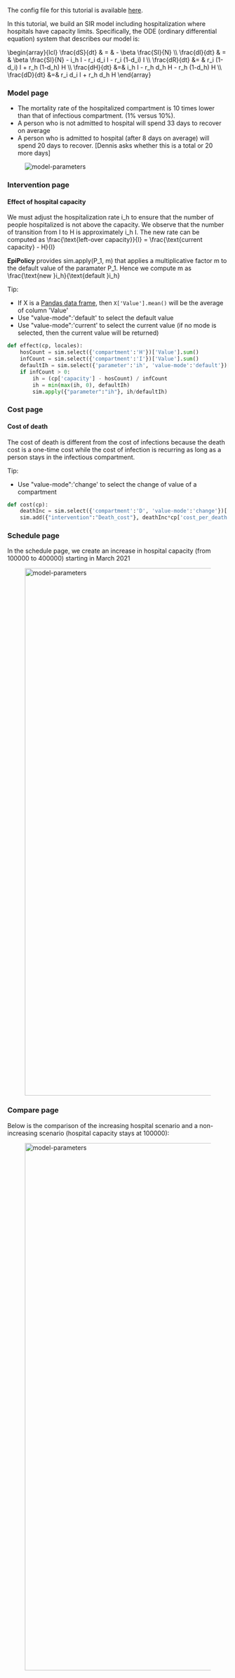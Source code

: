 The config file for this tutorial is available [here](https://epipolicy.github.io/assets/HSIRD.json).

In this tutorial, we build an SIR model including hospitalization where hospitals have capacity limits. Specifically, the ODE (ordinary differential equation) system that describes our model is:

<texb>
\begin{array}{lcl} \frac{dS}{dt} & = & - \beta \frac{SI}{N} \\
\frac{dI}{dt} & = & \beta \frac{SI}{N} - i_h I - r_i d_i I - r_i (1-d_i) I \\
\frac{dR}{dt} &= & r_i (1-d_i) I + r_h (1-d_h) H \\
\frac{dH}{dt} &=& i_h I - r_h d_h H - r_h (1-d_h) H \\
\frac{dD}{dt} &=& r_i d_i I +  r_h d_h H \end{array}
</texb>

### Model page

- The mortality rate of the hospitalized compartment is 10 times lower than that of infectious compartment. (1% versus 10%).
- A person who is not admitted to hospital will spend 33 days to recover on average
- A person who is admitted to hospital (after 8 days on average) will spend 20 days to recover. [Dennis asks whether this is a total or 20 more days]

<figure>
    <img src="https://epipolicy.github.io/assets/HSIRD.png" alt="model-parameters" />  
</figure>

### Intervention page

#### Effect of hospital capacity
We must adjust the hospitalization rate <tex>i_h</tex> to ensure that the number of people hospitalized is not above the capacity. We observe that the number of transition from <tex>I</tex> to <tex>H</tex> is approximately <tex>i_h I</tex>. The new rate can be computed as <tex>\frac{\text{left-over capacity}}{I} = \frac{\text{current capacity} - H}{I}</tex>

**EpiPolicy** provides <tex>sim.apply(P_1, m)</tex> that applies a multiplicative factor <tex>m</tex> to the default value of the paramater <tex>P_1</tex>. Hence we compute <tex>m</tex> as <tex>\frac{\text{new }i_h}{\text{default }i_h}</tex>

Tip:
- If <tex>X</tex> is a [Pandas data frame](https://pandas.pydata.org/pandas-docs/stable/reference/api/pandas.DataFrame.html), then ```X['Value'].mean()``` will be the average of column 'Value'
- Use "value-mode":'default' to select the default value
- Use "value-mode":'current' to select the current value (if no mode is selected, then the current value will be returned)


```python
def effect(cp, locales):
    hosCount = sim.select({'compartment':'H'})['Value'].sum()
    infCount = sim.select({'compartment':'I'})['Value'].sum()
    defaultIh = sim.select({'parameter':'ih', 'value-mode':'default'})['Value'].mean()
    if infCount > 0:
        ih = (cp['capacity'] - hosCount) / infCount
        ih = min(max(ih, 0), defaultIh)
        sim.apply({"parameter":"ih"}, ih/defaultIh)
```

### Cost page

#### Cost of death

The cost of death is different from the cost of infections because the death cost is a one-time cost while the cost of infection is recurring as long as a person stays  in the infectious compartment.

Tip:
- Use "value-mode":'change' to select the change of value of a compartment


```python
def cost(cp):
    deathInc = sim.select({'compartment':'D', 'value-mode':'change'})['Value'].sum()
    sim.add({"intervention":"Death_cost"}, deathInc*cp['cost_per_death'])
```

### Schedule page

In the schedule page, we create an increase in hospital capacity (from 100000 to 400000) starting in March 2021

<figure>
    <img src="https://epipolicy.github.io/assets/HSIRD-schedule.png" alt="model-parameters" width="1200"/>  
</figure>

### Compare page

Below is the comparison of the increasing hospital scenario and a non-increasing scenario (hospital capacity stays at 100000):

<figure>
<img src="https://epipolicy.github.io/assets/HSIRD-compare.png" alt="model-parameters" width="1200"/>  
</figure>
